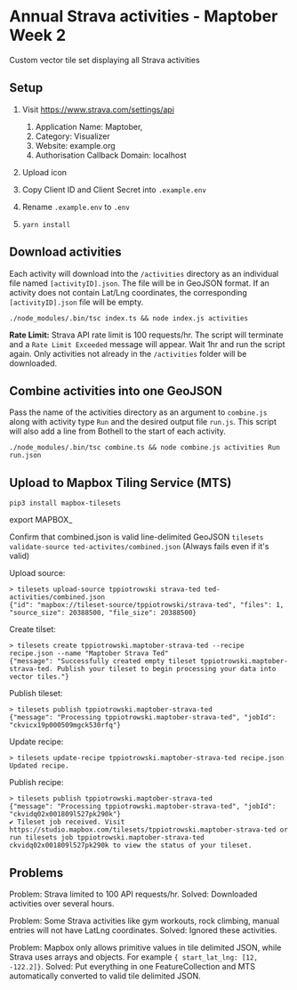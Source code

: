 # Annual Strava activities - Maptober Week 2

Custom vector tile set displaying all Strava activities

## Setup

1. Visit https://www.strava.com/settings/api

    1. Application Name: Maptober, 
    2. Category: Visualizer
    3. Website: example.org
    4. Authorisation Callback Domain: localhost

2. Upload icon
3. Copy Client ID and Client Secret into `.example.env` 
4. Rename `.example.env` to `.env`

5. `yarn install`

## Download activities

Each activity will download into the `/activities` directory as an individual file named `[activityID].json`. The file will be in GeoJSON format. If an activity does not contain Lat/Lng coordinates, the corresponding `[activityID].json` file will be empty.

`./node_modules/.bin/tsc index.ts && node index.js activities`

**Rate Limit:** Strava API rate limit is 100 requests/hr. The script will terminate and a `Rate Limit Exceeded` message will appear. Wait 1hr and run the script again. Only activities not already in the `/activities` folder will be downloaded.

## Combine activities into one GeoJSON

Pass the name of the activities directory as an argument to `combine.js` along with activity type `Run` and the desired output file `run.js`. This script will also add a line from Bothell to the start of each activity.

`./node_modules/.bin/tsc combine.ts && node combine.js activities Run run.json`

## Upload to Mapbox Tiling Service (MTS)

`pip3 install mapbox-tilesets`

export MAPBOX_

Confirm that combined.json is valid line-delimited GeoJSON `tilesets validate-source ted-activites/combined.json` (Always fails even if it's valid)

Upload source: 

```
> tilesets upload-source tppiotrowski strava-ted ted-activities/combined.json
{"id": "mapbox://tileset-source/tppiotrowski/strava-ted", "files": 1, "source_size": 20388500, "file_size": 20388500}
```

Create tilset: 

```
> tilesets create tppiotrowski.maptober-strava-ted --recipe recipe.json --name "Maptober Strava Ted"
{"message": "Successfully created empty tileset tppiotrowski.maptober-strava-ted. Publish your tileset to begin processing your data into vector tiles."}
```

Publish tileset:

```
> tilesets publish tppiotrowski.maptober-strava-ted
{"message": "Processing tppiotrowski.maptober-strava-ted", "jobId": "ckvicx19p000509mgck530rfq"}
```

Update recipe:

```
> tilesets update-recipe tppiotrowski.maptober-strava-ted recipe.json 
Updated recipe.
```

Publish recipe:

```
> tilesets publish tppiotrowski.maptober-strava-ted
{"message": "Processing tppiotrowski.maptober-strava-ted", "jobId": "ckvidq02x001809l527pk290k"}
✔ Tileset job received. Visit https://studio.mapbox.com/tilesets/tppiotrowski.maptober-strava-ted or run tilesets job tppiotrowski.maptober-strava-ted ckvidq02x001809l527pk290k to view the status of your tileset.
```


## Problems

Problem: Strava limited to 100 API requests/hr. 
Solved: Downloaded activities over several hours.

Problem: Some Strava activities like gym workouts, rock climbing, manual entries will not have LatLng coordinates. 
Solved: Ignored these activities.

Problem: Mapbox only allows primitive values in tile delimited JSON, while Strava uses arrays and objects. For example `{ start_lat_lng: [12, -122.2]}`. 
Solved: Put everything in one FeatureCollection and MTS automatically converted to valid tile delimited JSON.